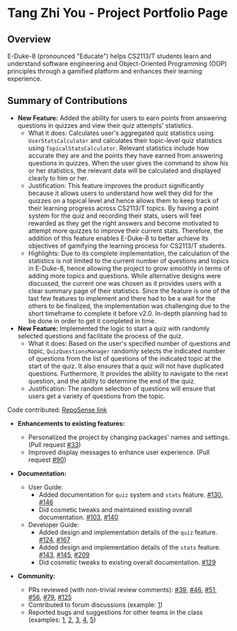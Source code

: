 # Tang Zhi You - Project Portfolio Page

## Overview

E-Duke-8 (pronounced "Educate") helps CS2113/T students learn and understand software engineering and Object-Oriented Programming (OOP) principles through a gamified platform and enhances their learning experience. 


## Summary of Contributions

- **New Feature:** Added the ability for users to earn points from answering questions in quizzes and view their quiz attempts' statistics.
  - What it does: Calculates user's aggregated quiz statistics using `UserStatsCalculator` and calculates their topic-level quiz statistics using `TopicalStatsCalculator`. Relevant statistics include how accurate they are and the points they have earned from answering questions in quizzes. When the user gives the command to show his or her statistics, the relevant data will be calculated and displayed clearly to him or her. 
  - Justification: This feature improves the product significantly because it allows users to understand how well they did for the quizzes on a topical level and hence allows them to keep track of their learning progress across CS2113/T topics. By having a point system for the quiz and recording their stats, users will feel rewarded as they get the right answers and become motivated to attempt more quizzes to improve their current stats. Therefore, the addition of this feature enables E-Duke-8 to better achieve its objectives of gamifying the learning process for CS2113/T students.
  - Highlights: Due to its complete implementation, the calculation of the statistics is not limited to the current number of questions and topics in E-Duke-8, hence allowing the project to grow smoothly in terms of adding more topics and questions. While alternative designs were discussed, the current one was chosen as it provides users with a clear summary page of their statistics. Since the feature is one of the last few features to implement and there had to be a wait for the others to be finalized, the implementation was challenging due to the short timeframe to complete it before v2.0. In-depth planning had to be done in order to get it completed in time. 
- **New Feature:** Implemented the logic to start a quiz with randomly selected questions and facilitate the process of the quiz.
  - What it does: Based on the user's specified number of questions and topic, `QuizQuestionsManager` randomly selects the indicated number of questions from the list of questions of the indicated topic at the start of the quiz. It also ensures that a quiz will not have duplicated questions. Furthermore, It provides the ability to navigate to the next question, and the ability to determine the end of the quiz. 
  - Justification: The random selection of questions will ensure that users get a variety of questions from the topic. 


Code contributed: [RepoSense link](https://nus-cs2113-ay2021s1.github.io/tp-dashboard/#breakdown=true&search=zhi-you&sort=groupTitle&sortWithin=title&since=2020-09-27&timeframe=commit&mergegroup=&groupSelect=groupByRepos&checkedFileTypes=docs~functional-code~test-code~other)

- **Enhancements to existing features:**
  - Personalized the project by changing packages' names and settings. (Pull request [#33](https://github.com/AY2021S1-CS2113T-F12-3/tp/pull/33))
  - Improved display messages to enhance user experience. (Pull request [#90](https://github.com/AY2021S1-CS2113T-F12-3/tp/pull/90))    

- **Documentation:**
  - User Guide:
    - Added documentation for `quiz` system and `stats` feature. [#130](https://github.com/AY2021S1-CS2113T-F12-3/tp/pull/130), [#146](https://github.com/AY2021S1-CS2113T-F12-3/tp/pull/146)
    - Did cosmetic tweaks and maintained existing overall documentation. [#103](https://github.com/AY2021S1-CS2113T-F12-3/tp/pull/103), [#140](https://github.com/AY2021S1-CS2113T-F12-3/tp/pull/140) 
  - Developer Guide:
    - Added design and implementation details of the `quiz` feature. [#124](https://github.com/AY2021S1-CS2113T-F12-3/tp/pull/124), [#167](https://github.com/AY2021S1-CS2113T-F12-3/tp/pull/167)
    - Added design and implementation details of the `stats` feature. [#143](https://github.com/AY2021S1-CS2113T-F12-3/tp/pull/143), [#145](https://github.com/AY2021S1-CS2113T-F12-3/tp/pull/145), [#209](https://github.com/AY2021S1-CS2113T-F12-3/tp/pull/209)
    - Did cosmetic tweaks to existing overall documentation. [#129](https://github.com/AY2021S1-CS2113T-F12-3/tp/pull/129) 

- **Community:**
  - PRs reviewed (with non-trivial review comments): [#39](https://github.com/AY2021S1-CS2113T-F12-3/tp/pull/39), [#46](https://github.com/AY2021S1-CS2113T-F12-3/tp/pull/46), [#51](https://github.com/AY2021S1-CS2113T-F12-3/tp/pull/51), [#56](https://github.com/AY2021S1-CS2113T-F12-3/tp/pull/56), [#79](https://github.com/AY2021S1-CS2113T-F12-3/tp/pull/79), [#125](https://github.com/AY2021S1-CS2113T-F12-3/tp/pull/125)
  - Contributed to forum discussions (example: [1](https://github.com/nus-cs2113-AY2021S1/forum/issues/77))
  - Reported bugs and suggestions for other teams in the class (examples: [1](https://github.com/Zhi-You/ped/issues/3), [2](https://github.com/Zhi-You/ped/issues/4), [3](https://github.com/Zhi-You/ped/issues/7), [4](https://github.com/Zhi-You/ped/issues/8), [5](https://github.com/Zhi-You/ped/issues/9))
  
